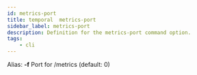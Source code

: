 ```yaml
---
id: metrics-port
title: temporal  metrics-port
sidebar_label: metrics-port
description: Definition for the metrics-port command option.
tags:
	- cli
---
```


Alias: **-f**
Port for /metrics (default: 0)

